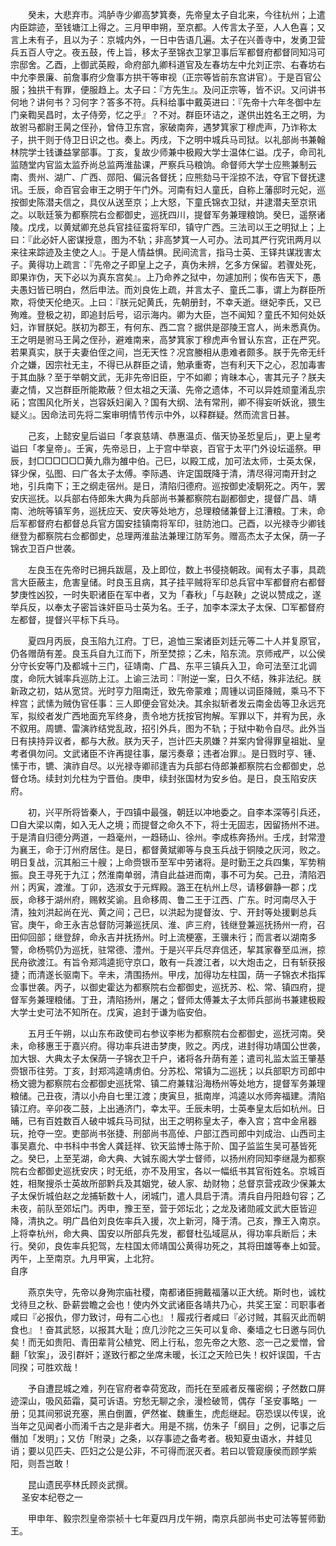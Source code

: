 <!-- { "loadSidebar": true } -->
　　癸未，大悲弃市。鸿胪寺少卿高梦箕奏，先帝皇太子自北来，今往杭州；上遣内臣踪迹，至钱塘江上得之。三月甲申朔，至京都。人传言太子至，人人色喜；又言上未有子，且以为子：京城内外，一日中告语几遍。太子在兴善寺中，发勇卫营兵五百人守之。夜五鼓，传上旨，移太子至锦衣卫掌卫事后军都督府都督同知冯可宗邸舍。乙酉，上御武英殿，命府部九卿科道官及左春坊左中允刘正宗、右春坊右中允李景廉、前詹事府少詹事方拱干等审视（正宗等皆前东宫讲官）。于是百官公服；独拱干有罪，便服趋上。太子曰：『方先生』。及问正宗等，皆不识。又问讲书何地？讲何书？习何字？答多不符。兵科给事中戴英进曰：『先帝十六年冬御中左门亲鞫吴昌时，太子侍旁，忆之乎』？不对。群臣环诘之，遂供出姓名王之明，为故驸马都尉王昺之侄孙，曾侍卫东宫，家破南奔，遇梦箕家丁穆虎声，乃诈称太子，拱干则于侍卫日识之也。奏上。丙戌，下之明中城兵马司狱。以礼部尚书兼翰林院学士钱谦益掌部事。丁亥，复故少师兼中极殿大学士温体仁谥。戊子，命司礼监随堂内官监太监乔尚总监两淮盐课，严察兵马粮饷。命督师大学士应熊兼制云南、贵州、湖广、广西、郧阳、偏沅各督抚；应熊劾马干淫掠不法，夺官下督抚逮讯。壬辰，命百官会审王之明于午门外。河南有妇人童氏，自称上藩邸时元妃，巡按御史陈潜夫信之，具仪从送至京；上大怒，下童氏锦衣卫狱，并逮潜夫至京讯之。以耿廷箓为都察院右佥都御史，巡抚四川，提督军务兼理粮饷。癸巳，遥祭诸陵。戊戌，以黄斌卿充总兵官挂征蛮将军印，镇守广西。三法司以王之明狱上；上曰：『此必奸人密谋授意，图为不轨；非高梦箕一人可办。法司其严行究讯两月以来往来踪迹及主使之人』。于是人情益惧。民间流言，指马士英、王铎共谋戕害太子。黄得功上疏言：『先帝之子即皇上之子，真伪未辨，乞多方保留。若骤处死，即果诈伪，天下必以为真东宫矣』。上乃命养之狱中，勿遽加刑；俟布告天下，愚夫愚妇皆已明白，然后申法。而刘良佐上疏，并言太子、童氏二事，谓上为群臣所欺，将使天伦绝灭。上曰：『朕元妃黄氏，先朝册封，不幸夭逝。继妃李氏，又已殉难。登极之初，即追封后号，诏示海内。卿为大臣，岂不闻知？童氏不知何处妖妇，诈冒朕妃。朕初为郡王，有何东、西二宫？据供是邵陵王宫人，尚未悉真伪。王之明是驸马王昺之侄孙，避难南来，高梦箕家丁穆虎声令冒认东宫，正在严究。若果真实，朕于夫妻伯侄之间，岂无天性？况宫媵相从患难者颇多。朕于先帝无纤介之嫌，因宗社无主，不得已从群臣之请，勉承重寄，岂有利天下之心，忍加毒害于其血脉？至于举朝文武，无非先帝旧臣，宁不如卿；肯昧本心，害其元子？朕夫妻之情，又岂群臣所能欺蔽？但太祖之天潢、先帝之遗体，不可以异姓顽童淆乱宗祏；宫围风化所关，岂容妖妇阑入？国有大纲、法有常刑，卿不得妄听妖讹，猥生疑义』。因命法司先将二案审明情节传示中外，以释群疑。然而流言日甚。

　　己亥，上懿安皇后谥曰「孝哀慈靖、恭惠温贞、偕天协圣悊皇后」，更上皇考谥曰「孝皇帝」。壬寅，先帝忌日，上于宫中举哀，百官于太平门外设坛遥祭。甲辰，封□□□□□□黄九鼎为雒中伯。己巳，以殿工成，加可法太师，士英太保，铎少保，弘图、曰广各太子太傅。李际遇、许定国既降于清，清尽得河南开封之地，引兵南下；王之纲走宿州。是日，清陷归德府。巡按御史凌駉死之。丙午，罢安庆巡抚。以兵部右侍郎朱大典为兵部尚书兼都察院右副都御史，提督广昌、靖南、池皖等镇军务，巡抚应天、安庆等处地方，总理粮储兼督上江漕粮。丁未，命后军都督府右都督总兵官方国安挂镇南将军印，驻防池口。己酉，以光禄寺少卿钱继登为都察院右佥都御史，总理两淮盐法兼理江防军务。赠高杰太子太保，荫一子锦衣卫百户世袭。

　　左良玉在先帝时已拥兵跋扈，及上即位，数上书侵挠朝政。闻有太子事，具疏言大臣蔽主，危害皇储。时良玉且病，其子挂平贼将军印总兵官中军都督府右都督梦庚性凶狡，一时失职诸臣在军中者，又为「春秋」「与赵鞅」之说以赞成之，遂举兵反，以奉太子密旨诛奸臣马士英为名。壬子，加李本深太子太保、□军都督府左都督，提督兴平标下兵马。

　　夏四月丙辰，良玉陷九江府。丁巳，追恤三案诸臣刘廷元等二十人并复原官，仍各赠荫有差。良玉兵自九江而下，所至焚掠；乙未，陷东流。京师戒严，以公侯分守长安等门及都城十三门，征靖南、广昌、东平三镇兵入卫，命可法至江北调度，命阮大铖率兵巡防上江。上谕三法司：『附逆一案，日久不结，殊非法纪。朕新政之初，姑从宽贷。光时亨力阻南迁，致先帝蒙难；周锺以词臣降贼，乘马不下梓宫；武愫为贼伪官任事：三人即便会官处决。其余拟斩者发云南金齿等卫永远充军，拟绞者发广西地面充军终身，责令地方抚按官拘解。军罪以下，并宥为民，永不叙用。周镳、雷演祚结党乱政，招引外兵，图为不轨；于狱中勒令自尽。此外当日有挟持异议者，都与大赦。朕为天子，岂计匹夫夙嫌？并案内曾得罪皇祖妣、皇考者俱勿问。文武诸臣不许再提往事，屡污奏章；违者冶罪』。是日戮时亨、锺、愫于市，镳、演祚自尽。以光禄寺卿祁逢吉为兵部右侍郎兼都察院右佥都御史，总督仓场。续封刘允柱为宁晋伯。庚申，续封张国材为安乡伯。是日，良玉陷安庆府。

　　初，兴平所将皆秦人，于四镇中最强，朝廷以冲地委之。自李本深等引兵还，□自大梁以南，如入无人之境；而提督之命久不下，将士无固志，因留扬州不进。于是清自归德分两道，一趋毫州，一趋砀山、徐州。李成栋奔扬州。壬戌，封常澄为襄王，命于汀州府居住。是日，都督黄斌卿等与良玉兵战于铜陵之灰河，败之。明日复战，沉其船三十艘；上命赍银币至军中劳诸将。是时勤王之兵四集，军势稍振。良王寻死于九江；然淮南单弱，清自此益进而南，事不可为矣。己丑，清陷泗州；丙寅，渡淮。丁卯，选淑女于元辉殿。潞王在杭州上尽，请移僻静一郡；戊辰，命移于湖州府，赐敕奖谕。且命移周、鲁二王于江西、广东。时河南尽入于清，独刘洪起尚在光、黄之间；己巳，以洪起为提督汝、宁、开封等处援剿总兵官。庚午，命王永吉总督防河兼巡抚凤、淮、庐三府，钱继登兼巡抚扬州一府，召田仰回部；继登辞，命永吉并抚扬州。时上流梗塞，王骥未行；而言者以湖南多警，命杨鹗仍为巡抚，驻常德、澧州。于是兴平兵尽弃信还，挈其家眷至瓜洲，掠民舟欲渡江。有旨令郑鸿逵扼守京口，敢有一兵渡江者，以大炮击之，日有斩获报捷；而清遂长驱南下。辛未，清围扬州。甲戌，加得功左柱国，荫一子锦衣术指挥佥事世袭。丙子，以御史霍达为都察院右佥都御史，巡抚苏、松、常、镇四府，提督军务兼理粮储。丁丑，清陷扬州，屠之；督师太傅兼太子太师兵部尚书兼建极殿大学士史可法不知所在。戊寅，追封于谦为临安伯。

　　五月壬午朔，以山东布政使司右参议李彬为都察院右佥都御史，巡抚河南。癸未，命移惠王于嘉兴府。得功率兵进击梦庚，败之。丙戌，进封得功靖国公世袭，加大银、大典太子太保荫一子锦衣卫千户，诸将各升荫有差；遣司礼监太监王肇基赍银币往劳。丁亥，封郑鸿逵靖虏伯。分苏松、常镇为二巡抚；以兵部职方司郎中杨文骢为都察院右佥都御史巡抚常、镇二府兼辖沿海杨州等处地方，提督军务兼理粮储。己丑夜，清以小舟自七里江渡；庚寅旦，抵南岸，鸿逵以水师奔福建。清陷镇江府。辛卯夜二鼓，上出通济门，幸太平。壬辰未明，士英奉皇太后如杭州。日晡，已有百姓数百人破中城兵马司狱，出王之明称皇太子，奉入宫；宫中金帛器玩，抢夺一空。吏部尚书张捷、刑部尚书高倬、户部江西司郎中刘成治、山西司主事吴嘉允、中书科中书舍人龚廷祥、钦天监博士陈于阶、国子监监生吴可基皆死之。癸巳，上至芜湖，命大典、大铖东阁大学士督师，以扬州府同知李继晟为都察院右佥都御史巡抚安庆；时无纸，亦不及用宝，各以一幅纸书其官衔姓名。京城百姓，相聚搜杀士英故所部黔兵及其姻党，破人家、劫财物；总督京营戎政少保兼太子太保忻城伯赵之龙捕斩数十人，闭城门，遣人具启于清。清兵自丹阳趋句容；乙未夜，前队至郊坛门。丙申，豫王至，营于郊坛北；之龙及诸勋戚文武大臣皆迎降，清执之。明广昌伯刘良佐率兵入援，次上新河，降于清。己亥，豫王入南京。上将幸杭州，命大典、国安以所部兵先发，都督杜弘域扈从，得功率兵断后；未行。癸卯，良佐率兵犯驾，左柱国太师靖国公黄得功死之，其将田雄等奉上如营。丙午，上至南京。九月甲寅，上北狩。  
自序

　　燕京失守，先帝以身殉宗庙社稷，南都诸臣拥戴福藩以正大统。斯时也，诚枕戈待旦之秋、卧薪尝瞻之会也！使内外文武诸臣各靖共乃心，共奖王室：司职事者咸曰『必报仇，僇力致讨，毋有二心也』！履戎行者咸曰『必讨贼，其翦灭此而朝食也』！奋其武怒，以报其大耻；庶几沙陀之三矢可以复命、秦墙之七日邀与同仇矣！而无如贵阳、青田辈背公植党、罔上行私，忽先帝之大憝、恣一己之爱憎，曾翻「钦案」，汲引群奸；遂致行都之坐席未暖，长江之天险已失！权奸误国，千古同揆；可胜欢哉！

　　予自遭昆城之难，列在官府者幸荷宽政，而托在至戚者反罹密纲；孑然数口屏迹深山，吸风茹霜，莫可诉语。穷愁无聊之余，漫检破笥，偶存「圣安事略」一册；见其间邪说充塞，黑白倒置，俨然崔、魏重生，虎彪继起。窃恐误以传误，讹当年之见闻者小而淆千古之是非者大。用是不揣，仿朱子「纲目」之例，记事之后僭加「发明」；又仿「附录」之条，以存事迹之备考者。极知夏虫语水，井蛙见诮；要以见匹夫、匹妇之公是公非，不可得而泯灭者。若曰以管窥康侯而顾学紫阳，则吾岂敢！

　　昆山遗民亭林氏顾炎武撰。  
　 
圣安本纪卷之一

　　甲申年、毅宗烈皇帝崇祯十七年夏四月戊午朔，南京兵部尚书史可法等誓师勤王。

